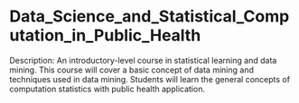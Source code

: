 # Data_Science_and_Statistical_Computation_in_Public_Health

Description:
An introductory-level course in statistical learning and data mining. This course will cover a basic concept of data mining and techniques used in data mining. Students will learn the general concepts of computation statistics with public health application.
